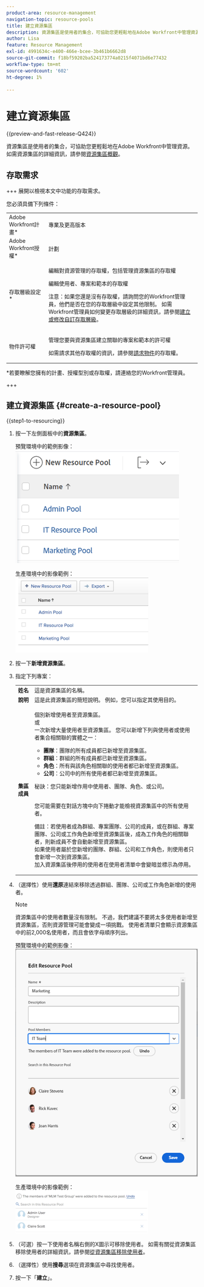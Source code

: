 ```yaml
---
product-area: resource-management
navigation-topic: resource-pools
title: 建立資源集區
description: 資源集區是使用者的集合，可協助您更輕鬆地在Adobe Workfront中管理資源。
author: Lisa
feature: Resource Management
exl-id: 4991634c-e400-466e-bcee-3b461b6662d8
source-git-commit: f18bf59202ba524173774a0215f4071bd6e77432
workflow-type: tm+mt
source-wordcount: '602'
ht-degree: 1%

---
```


# 建立資源集區

{{preview-and-fast-release-Q424}}

資源集區是使用者的集合，可協助您更輕鬆地在Adobe Workfront中管理資源。 如需資源集區的詳細資訊，請參閱[資源集區概觀](../../../resource-mgmt/resource-planning/resource-pools/work-with-resource-pools.md)。

## 存取需求

+++ 展開以檢視本文中功能的存取需求。

您必須具備下列條件：

<table style="table-layout:auto"> 
 <col> 
 <col> 
 <tbody> 
  <tr> 
   <td role="rowheader">Adobe Workfront計畫*</td> 
   <td> <p>專業及更高版本</p> </td> 
  </tr> 
  <tr> 
   <td role="rowheader">Adobe Workfront授權*</td> 
   <td> <p>計劃 </p> </td> 
  </tr> 
  <tr> 
   <td role="rowheader">存取層級設定*</td> 
   <td> <p>編輯對資源管理的存取權，包括管理資源集區的存取權</p> <p>編輯使用者、專案和範本的存取權</p> <p>注意：如果您還是沒有存取權，請詢問您的Workfront管理員，他們是否在您的存取層級中設定其他限制。 如需Workfront管理員如何變更存取層級的詳細資訊，請參閱<a href="../../../administration-and-setup/add-users/configure-and-grant-access/create-modify-access-levels.md" class="MCXref xref">建立或修改自訂存取層級</a>。</p> </td> 
  </tr> 
  <tr data-mc-conditions=""> 
   <td role="rowheader">物件許可權</td> 
   <td> <p>管理您要與資源集區建立關聯的專案和範本的許可權</p> <p>如需請求其他存取權的資訊，請參閱<a href="../../../workfront-basics/grant-and-request-access-to-objects/request-access.md" class="MCXref xref">請求物件</a>的存取權。</p> </td> 
  </tr> 
 </tbody> 
</table>

&#42;若要瞭解您擁有的計畫、授權型別或存取權，請連絡您的Workfront管理員。

+++

## 建立資源集區 {#create-a-resource-pool}

{{step1-to-resourcing}}

1. 按一下左側面板中的&#x200B;**資源集區**。

   <span class="preview">預覽環境中的範例影像：</span>
   <span class="preview">![資源集區](assets/list-of-resource-pools.png)</span>

   生產環境中的影像範例：
   ![資源集區](assets/resource-pools-tab-350x198.png)

1. 按一下&#x200B;**新增資源集區**。
1. 指定下列專案：

   <table style="table-layout:auto">
    <col>
    <col>
    <tbody>
     <tr>
      <td role="rowheader"><strong>姓名</strong></td>
      <td>這是資源集區的名稱。</td>
     </tr>
     <tr>
      <td role="rowheader"><strong>說明</strong></td>
      <td>這是此資源集區的簡短說明。 例如，您可以指定其使用目的。</td>
     </tr>
     <tr>
      <td role="rowheader"><strong>集區成員</strong></td>
      <td><p> 個別新增使用者至資源集區。<br>或<br>一次新增大量使用者至資源集區。 您可以新增下列與使用者或使用者集合相關聯的實體之一：
        <ul>
         <li><strong>團隊</strong>：團隊的所有成員都已新增至資源集區。</li>
         <li><strong>群組</strong>：群組的所有成員都已新增至資源集區。</li>
         <li><strong>角色</strong>：所有與該角色相關聯的使用者都已新增至資源集區。</li>
         <li><strong>公司</strong>：公司中的所有使用者都已新增至資源集區。</li>
        </ul><p>秘訣：您只能新增作用中使用者、團隊、<span>角色、</span>或公司。</p><br>您可能需要在對話方塊中向下捲動才能檢視資源集區中的所有使用者。
        <p>備註：若使用者成為群組、專案團隊、公司的成員，或在群組、專案團隊、公司或工作角色新增至資源集區後，成為工作角色的相關聯者，則新成員不會自動新增至資源集區。 <br>如果使用者屬於您新增的團隊、群組、公司和工作角色，則使用者只會新增一次到資源集區。<br>加入資源集區後停用的使用者在使用者清單中會變暗並標示為停用。</p></p></td>
     </tr>
    </tbody>
   </table>

1. （選擇性）使用&#x200B;**還原**&#x200B;連結來移除透過群組、團隊、公司或工作角色新增的使用者。

   >[!NOTE]
   >
   >資源集區中的使用者數量沒有限制。 不過，我們建議不要將太多使用者新增至資源集區，否則資源管理可能會變成一項挑戰。 使用者清單只會顯示資源集區中的前2,000名使用者，而且會依字母順序列出。

   <span class="preview">預覽環境中的範例影像：</span>
   <span class="preview">![個使用者已新增至資源集區](assets/users-in-resource-pool2.png)</span>

   生產環境中的影像範例：
   ![個使用者已新增至資源集區](assets/resource-pools-new---undo-button-for-teams-groups-etc-350x113.png)

1. （可選）按一下使用者名稱右側的X圖示可移除使用者。 如需有關從資源集區移除使用者的詳細資訊，請參閱[從資源集區移除使用者](../../../resource-mgmt/resource-planning/resource-pools/remove-users-from-resource-pool.md)。
1. （選擇性）使用&#x200B;**搜尋**&#x200B;選項在資源集區中尋找使用者。
1. 按一下「**建立**」。
